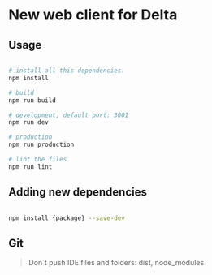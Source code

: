 # New web client for Delta

## Usage

```bash

# install all this dependencies.
npm install

# build
npm run build

# development, default port: 3001
npm run dev

# production
npm run production

# lint the files
npm run lint

```
## Adding new dependencies

```bash

npm install {package} --save-dev

```
## Git

> Don`t push IDE files and folders: dist, node_modules
